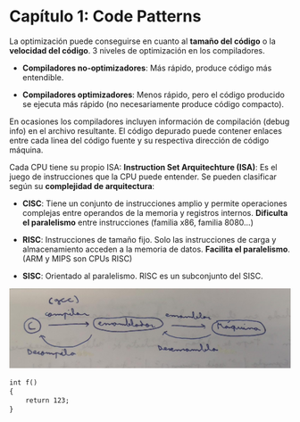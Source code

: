 # Capítulo 1: **Code Patterns**

La optimización puede conseguirse en cuanto al **tamaño del código** o la **velocidad del código**.
3 niveles de optimización en los compiladores.

- **Compiladores no-optimizadores**: Más rápido, produce código más entendible.

- **Compiladores optimizadores**: Menos rápido, pero el código producido se ejecuta más rápido (no necesariamente produce código compacto).

En ocasiones los compiladores incluyen información de compilación (debug info) en el archivo resultante. El código depurado puede contener enlaces entre cada linea del código fuente y su respectiva dirección de código máquina.

Cada CPU tiene su propio ISA:
**Instruction Set Arquitechture (ISA)**: Es el juego de instrucciones que la CPU puede entender. Se pueden clasificar según su **complejidad de arquitectura**:

- **CISC**: Tiene un conjunto de instrucciones amplio y permite operaciones complejas entre operandos de la memoria y registros internos. **Dificulta el paralelismo** entre instrucciones (familia x86, familia 8080...) 

- **RISC**: Instrucciones de tamaño fijo. Solo las instrucciones de carga y almacenamiento acceden a la memoria de datos. **Facilita el paralelismo**. (ARM y MIPS son CPUs RISC)

- **SISC**: Orientado al paralelismo. RISC es un subconjunto del SISC.

![Esquema](https://github.com/franramos97/Notes_ReverseEngineeringForBeginners/blob/main/Esquema.jpeg)

``` import C
int f()
{
    return 123;
}

```

